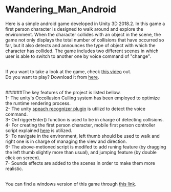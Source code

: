 # Wandering_Man_Android

Here is a simple android game developed in Unity 3D 2018.2. In this game a first person character is designed to walk around and explore the environment. When the character collides with an object in the scene, the game not only displays the total number of collisions that have occurred so far, but it also detects and announces the type of object with which the character has collided. The game includes two different scenes in which user is able to switch to another one by voice command of "change".
<br />
<br />

If you want to take a look at the game, check [this video](https://drive.google.com/file/d/1zi_8XNhvWQN8bb9IM9a9rbudchWbaJu6/view?usp=sharing) out.<br />
Do you want to play? Download it from [here](https://github.com/saeidmetvaei/Wandering_Man_Android/raw/main/Demo_App/Wandering%20Man.apk).
<br />
<br />

######The key features of the project is listed bellow. <br />
1- The unity's Occollusion Culling system has been employed to optimize the runtime rendering process. <br />
2- The unity [speach recognizer plugin](https://github.com/EricBatlle/UnityAndroidSpeechRecognizer) is utilizd to detect the voice command. <br />
3- OnTriggerEnter() function is used to be in charge of detecting collisions. <br />
4- For creating the first person character, mobile first person controller script explained [here](https://youtu.be/lYJtTYveYg0) is utilized. <br />
5- To navigate in the environment, left thumb should be used to walk and right one is in charge of managing the view and direction. <br />
6- The above-metioned script is modifed to add runing feature (by dragging the left thumb slightly more than usual), and jumping feature (by double click on screen). <br />
7- Sounds effects are added to the scenes in order to make them more realistic. <br />
<br />

You can find a windows version of this game through [this link](https://github.com/saeidmetvaei/Wandering-Man-Windows).
